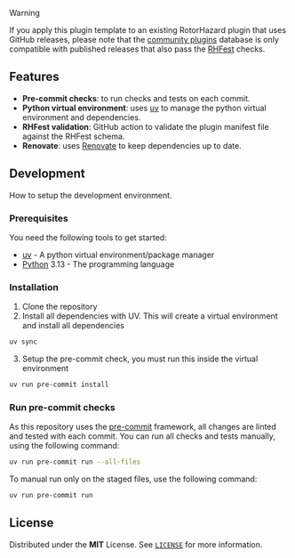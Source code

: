 > [!WARNING]
> If you apply this plugin template to an existing RotorHazard plugin that uses GitHub releases, please note that the [community plugins](https://github.com/RotorHazard/community-plugins) database is only compatible with published releases that also pass the [RHFest](https://github.com/RotorHazard/rhfest-action) checks.

## Features

- **Pre-commit checks**: to run checks and tests on each commit.
- **Python virtual environment**: uses [uv] to manage the python virtual environment and dependencies.
- **RHFest validation**: GitHub action to validate the plugin manifest file against the RHFest schema.
- **Renovate**: uses [Renovate](https://docs.renovatebot.com/) to keep dependencies up to date.

## Development

How to setup the development environment.

### Prerequisites

You need the following tools to get started:

- [uv] - A python virtual environment/package manager
- [Python] 3.13 - The programming language

### Installation

1. Clone the repository
2. Install all dependencies with UV. This will create a virtual environment and install all dependencies

```bash
uv sync
```

3. Setup the pre-commit check, you must run this inside the virtual environment

```bash
uv run pre-commit install
```

### Run pre-commit checks

As this repository uses the [pre-commit][pre-commit] framework, all changes
are linted and tested with each commit. You can run all checks and tests
manually, using the following command:

```bash
uv run pre-commit run --all-files
```

To manual run only on the staged files, use the following command:

```bash
uv run pre-commit run
```

## License

Distributed under the **MIT** License. See [`LICENSE`](LICENSE) for more information.

<!-- LINK -->
[uv]: https://docs.astral.sh/uv/
[Python]: https://www.python.org/
[pre-commit]: https://pre-commit.com/

[rhfest-shield]: https://github.com/RotorHazard/plugin-template/actions/workflows/rhfest.yaml/badge.svg
[rhfest-url]: https://github.com/RotorHazard/plugin-template/actions/workflows/rhfest.yaml

